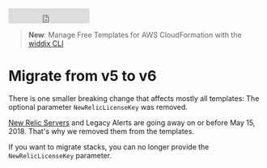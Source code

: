 <iframe src="https://ghbtns.com/github-btn.html?user=widdix&repo=aws-cf-templates&type=star&count=true&size=large" frameborder="0" scrolling="0" width="160px" height="30px"></iframe>

> **New**: Manage Free Templates for AWS CloudFormation with the [widdix CLI](../cli/)

# Migrate from v5 to v6

There is one smaller breaking change that affects mostly all templates: The optional parameter `NewRelicLicenseKey` was removed.

[New Relic Servers](https://docs.newrelic.com/docs/servers) and Legacy Alerts are going away on or before May 15, 2018. That's why we removed them from the templates.

If you want to migrate stacks, you can no longer provide the `NewRelicLicenseKey` parameter.
